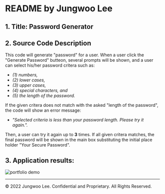 # README by Jungwoo Lee
## 1. Title: Password Generator
## 2. Source Code Description
This code will generate "password" for a user. When a user click the "Generate Password" butteon, several prompts will be shown, and a user can select his/her password critera such as: 
* _(1) numbers,_
* _(2) lower cases,_
* _(3) upper cases,_
* _(4) special characters, and_
* _(5) the length of the password._

If the given critera does not match with the asked "length of the password", the code will show an error message:
* _"Selected criteria is less than your password length. Please try it again."._

Then, a user can try it again up to **3** times. If all given critera matches, the final password will be shown in the main box substituting the initial place holder "Your Secure Password". 

## 3. Application results:
![portfolio demo](./assets/project_description_v2.gif)

- - -
© 2022 Jungwoo Lee. Confidential and Proprietary. All Rights Reserved.
